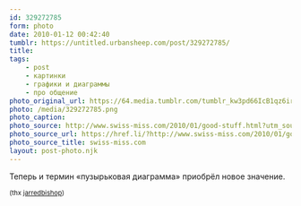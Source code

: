 ```yaml
---
id: 329272785
form: photo
date: 2010-01-12 00:42:40
tumblr: https://untitled.urbansheep.com/post/329272785/
title:
tags:
    - post
    - картинки
    - графики и диаграммы
    - про общение
photo_original_url: https://64.media.tumblr.com/tumblr_kw3pd66IcB1qz6irvo1_500.png
photo: /media/329272785.png
photo_caption: 
photo_source: http://www.swiss-miss.com/2010/01/good-stuff.html?utm_source=feedburner&utm_medium=feed&utm_campaign=Feed%3A+Swissmiss+%28swissmiss%29&utm_content=Google+Reader
photo_source_url: https://href.li/?http://www.swiss-miss.com/2010/01/good-stuff.html?utm_source=feedburner&utm_medium=feed&utm_campaign=Feed%3A+Swissmiss+%28swissmiss%29&utm_content=Google+Reader
photo_source_title: swiss-miss.com
layout: post-photo.njk
---
```


<p>Теперь и термин «пузырьковая диаграмма» приобрёл новое значение.</p>

<p><small>(thx <a href="http://jarredbishop.tumblr.com/post/329229594/via-swissmiss" class="tumblr_blog">jarredbishop</a>)</small></p>

